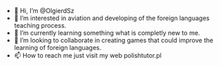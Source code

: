 - 👋 Hi, I’m @OlgierdSz
- 👀 I’m interested in aviation and developing of the foreign languages teaching process.
- 🌱 I’m currently learning something what is completly new to me.
- 💞️ I’m looking to collaborate in creating games that could improve the learning of foreign languages.
- 📫 How to reach me just visit my web  polishtutor.pl

<!---
OlgierdSz/OlgierdSz is a ✨ special ✨ repository because its `README.md` (this file) appears on your GitHub profile.
You can click the Preview link to take a look at your changes.
--->
